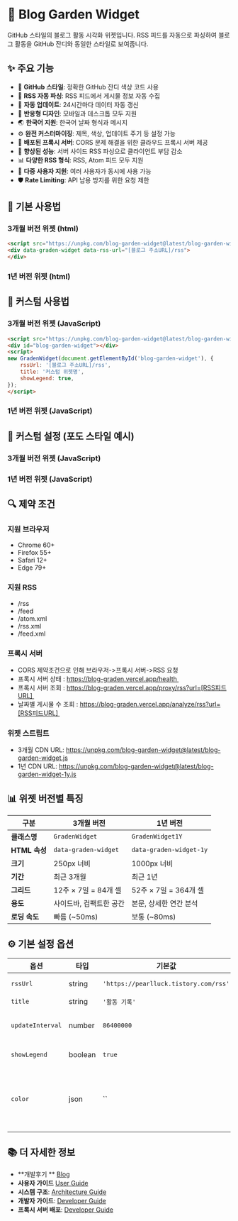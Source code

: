 # 🎯 Blog Garden Widget

GitHub 스타일의 블로그 활동 시각화 위젯입니다. RSS 피드를 자동으로 파싱하여 블로그 활동을 GitHub 잔디와 동일한 스타일로 보여줍니다.

## ✨ 주요 기능

- 🎨 **GitHub 스타일**: 정확한 GitHub 잔디 색상 코드 사용
- 📡 **RSS 자동 파싱**: RSS 피드에서 게시물 정보 자동 수집
- 🔄 **자동 업데이트**: 24시간마다 데이터 자동 갱신
- 📱 **반응형 디자인**: 모바일과 데스크톱 모두 지원
- 🌏 **한국어 지원**: 한국어 날짜 형식과 메시지
- ⚙️ **완전 커스터마이징**: 제목, 색상, 업데이트 주기 등 설정 가능
- 🚀 **배포된 프록시 서버**: CORS 문제 해결을 위한 클라우드 프록시 서버 제공
- 🔧 **향상된 성능**: 서버 사이드 RSS 파싱으로 클라이언트 부담 감소
- 📊 **다양한 RSS 형식**: RSS, Atom 피드 모두 지원
- 👥 **다중 사용자 지원**: 여러 사용자가 동시에 사용 가능
- 🛡️ **Rate Limiting**: API 남용 방지를 위한 요청 제한

## 📖 기본 사용법
<!-- 티스토리 관리자 → 꾸미기 → 사이드바 → HTML 위젯 -->
### 3개월 버전 위젯 (html)
```html
<script src="https://unpkg.com/blog-garden-widget@latest/blog-garden-widget.js"></script>
<div data-graden-widget data-rss-url="[블로그 주소URL]/rss">
</div>
```

### 1년 버전 위젯 (html)
<script src="https://unpkg.com/blog-garden-widget@latest/blog-garden-widget-1y.js"></script>
<div data-graden-widget-1y data-rss-url="[블로그 주소URL]/rss">
</div>

## 🎨 커스텀 사용법
<!-- 티스토리 관리자 → 꾸미기 → HTML 편집 -->
### 3개월 버전 위젯 (JavaScript)
```html
<script src="https://unpkg.com/blog-garden-widget@latest/blog-garden-widget.js"></script>
<div id="blog-garden-widget"></div>
<script>
new GradenWidget(document.getElementById('blog-garden-widget'), {
    rssUrl: '[블로그 주소URL]/rss',
    title: '커스텀 위젯명',
    showLegend: true,
});
</script>
```

### 1년 버전 위젯 (JavaScript)
<script src="https://unpkg.com/blog-garden-widget@latest/blog-garden-widget-1y.js"></script>
<div id="blog-garden-widget-1y"></div>
<script>
new GradenWidget1Y(document.getElementById('blog-garden-widget-1y'), {
    rssUrl: '[블로그 주소URL]/rss',
    title: '커스텀 위젯명',
    showLegend: true,
});
</script>


## 🎨 커스텀 설정 (포도 스타일 예시)

### 3개월 버전 위젯 (JavaScript)
<script src="https://unpkg.com/blog-garden-widget@latest/blog-garden-widget-3m.js"></script>
<div id="blog-garden-widget-3m"></div>
<script>
new GradenWidget3M(document.getElementById('blog-garden-widget-3m'), {
    rssUrl: '[블로그 주소URL]/rss',
    title: '블로그 포도',
    showLegend: true,
    colors: {
        0: '#ede9fe',  
        1: '#c4b5fd', 
        2: '#a99be9',  
        3: '#7c3aed',  
        4: '#4c1d95'  
    }
});
</script>

### 1년 버전 위젯 (JavaScript)
<script src="https://unpkg.com/blog-garden-widget@latest/blog-garden-widget-1y.js"></script>
<div id="blog-garden-widget-1y"></div>
<script>
new GradenWidget1Y(document.getElementById('blog-garden-widget-1y'), {
    rssUrl: '[블로그 주소URL]/rss',
    title: '블로그 포도 (1년)',
    showLegend: true,
    colors: {
        0: '#ede9fe',  
        1: '#c4b5fd', 
        2: '#a99be9',  
        3: '#7c3aed',  
        4: '#4c1d95'  
    }
});
</script>

## 🔍 제약 조건

### 지원 브라우저
- Chrome 60+
- Firefox 55+
- Safari 12+
- Edge 79+

### 지원 RSS
- /rss
- /feed
- /atom.xml
- /rss.xml
- /feed.xml

### 프록시 서버 
- CORS 제약조건으로 인해 브라우저->프록시 서버->RSS 요청
- 프록시 서버 상태 :  https://blog-graden.vercel.app/health 
- 프록시 서버 조회 : https://blog-graden.vercel.app/proxy/rss?url=[RSS피드URL] 
- 날짜별 게시물 수 조회 :  https://blog-graden.vercel.app/analyze/rss?url=[RSS피드URL] 

### 위젯 스트립트 
- 3개월 CDN URL: https://unpkg.com/blog-garden-widget@latest/blog-garden-widget.js
- 1년 CDN URL: https://unpkg.com/blog-garden-widget@latest/blog-garden-widget-1y.js

## 📊 위젯 버전별 특징

| 구분 | 3개월 버전 | 1년 버전 |
|------|------------|----------|
| **클래스명** | `GradenWidget` | `GradenWidget1Y` |
| **HTML 속성** | `data-graden-widget` | `data-graden-widget-1y` |
| **크기** | 250px 너비 | 1000px 너비 |
| **기간** | 최근 3개월 | 최근 1년 |
| **그리드** | 12주 × 7일 = 84개 셀 | 52주 × 7일 = 364개 셀 |
| **용도** | 사이드바, 컴팩트한 공간 | 본문, 상세한 연간 분석 |
| **로딩 속도** | 빠름 (~50ms) | 보통 (~80ms) |

## ⚙️ 기본 설정 옵션

| 옵션 | 타입 | 기본값 | 설명 |
|------|------|--------|------|
| `rssUrl` | string | `'https://pearlluck.tistory.com/rss'` | RSS 피드 URL |
| `title` | string | `'활동 기록'` | 위젯 제목 |
| `updateInterval` | number | `86400000` | 업데이트 주기 (밀리초, 24시간) |
| `showLegend` | boolean | `true` | 범례 표시 여부 |
| `color` | json | `` | 그라이데이션 색 표시 (기본: GitHub contribution graph 컬러맵) |


## 📚 더 자세한 정보

- **개발후기 ** [Blog](https://pearlluck.tistory.com/911)
- **사용자 가이드** [User Guide](./user-guide.md)
- **시스템 구조**: [Architecture Guide](./architecture.md)
- **개발자 가이드**: [Developer Guide](./developer-guide.md)
- **프록시 서버 배포**: [Developer Guide](./developer-guide.md#프록시-서버-배포)

